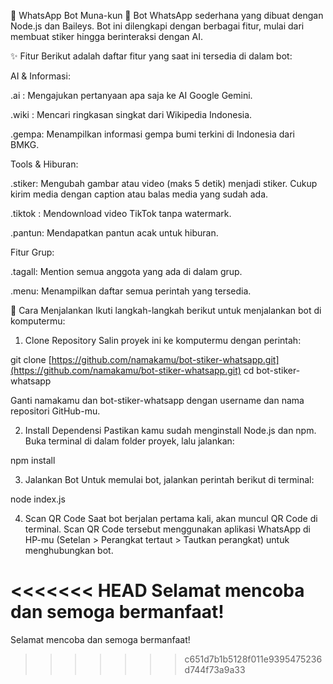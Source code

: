 🤖 WhatsApp Bot Muna-kun 🤖
Bot WhatsApp sederhana yang dibuat dengan Node.js dan Baileys. Bot ini dilengkapi dengan berbagai fitur, mulai dari membuat stiker hingga berinteraksi dengan AI.

✨ Fitur
Berikut adalah daftar fitur yang saat ini tersedia di dalam bot:

AI & Informasi:

.ai <pertanyaan>: Mengajukan pertanyaan apa saja ke AI Google Gemini.

.wiki <topik>: Mencari ringkasan singkat dari Wikipedia Indonesia.

.gempa: Menampilkan informasi gempa bumi terkini di Indonesia dari BMKG.

Tools & Hiburan:

.stiker: Mengubah gambar atau video (maks 5 detik) menjadi stiker. Cukup kirim media dengan caption atau balas media yang sudah ada.

.tiktok <link>: Mendownload video TikTok tanpa watermark.

.pantun: Mendapatkan pantun acak untuk hiburan.

Fitur Grup:

.tagall: Mention semua anggota yang ada di dalam grup.

.menu: Menampilkan daftar semua perintah yang tersedia.

🚀 Cara Menjalankan
Ikuti langkah-langkah berikut untuk menjalankan bot di komputermu:

1. Clone Repository
Salin proyek ini ke komputermu dengan perintah:

git clone [https://github.com/namakamu/bot-stiker-whatsapp.git](https://github.com/namakamu/bot-stiker-whatsapp.git)
cd bot-stiker-whatsapp

Ganti namakamu dan bot-stiker-whatsapp dengan username dan nama repositori GitHub-mu.

2. Install Dependensi
Pastikan kamu sudah menginstall Node.js dan npm. Buka terminal di dalam folder proyek, lalu jalankan:

npm install

3. Jalankan Bot
Untuk memulai bot, jalankan perintah berikut di terminal:

node index.js

4. Scan QR Code
Saat bot berjalan pertama kali, akan muncul QR Code di terminal. Scan QR Code tersebut menggunakan aplikasi WhatsApp di HP-mu (Setelan > Perangkat tertaut > Tautkan perangkat) untuk menghubungkan bot.

<<<<<<< HEAD
Selamat mencoba dan semoga bermanfaat!
=======
Selamat mencoba dan semoga bermanfaat!
>>>>>>> c651d7b1b5128f011e9395475236d744f73a9a33
